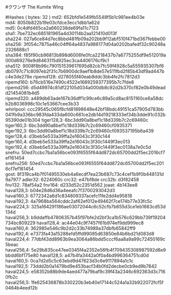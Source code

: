 #クワンザ
The Kumite Wing

#Hashes ( bytes: 32 )
md2: 652bfd1e549fb5548f5b1c981ee4b03e
md4: 8050b822b19e03cfdce3ecc1dbb1a62d
md5: 0c4dfd465ca2a660238de69fa11c7123
sha1: 7be732ec685181965a4d30114b2aa121410d013f
sha224: 027a6ce84d7ec8bbd481fb09a202bb9f12abf510f471bd367febbe00
sha256: 3f054c7875a46c04ff64a4837a986177d04a0202bafedf32c90248a2326688c1
sha384: f85f90cb96813b898d6006fe0fca2218437b7a6775255df9e512019a000d69276e9d8463115d925ec3ca4406176cf9c1
sha512: 9008f8b96c790151539617695d82cb7fc59f4928c5a555935307bf6db0797c71c8097eb2f31c7b6900dc9aef1b8de57e511fbd2f85b43df9ad447bc4e3de278e
ripemd128: d278055f40eab8ddc3bb4fe2fc7812d3
ripemd160: b76cb516e7490c4522e1689259377395b7c7fde8
ripemd256: d5d49974c81df22105d034a000db8c92d2b370cf82e0b49deadd21454081b4d5
ripemd320: a489db63ade167b36dff1c99ce6c89a5cd8ac8151160ce6a58dcb2b8036998c10c1e53667cee3b33
whirlpool: ccc29545c065f8cfd81898648e42bf18bdc49151ca57905d783bb041fb9a336bc983fda433da600c661ce2db14d19218333ef34b3dde91c032b95390de01b304
tiger128,3: 6bc3dd90a8bef1c18d339b7c2c69460c
tiger160,3: 6bc3dd90a8bef1c18d339b7c2c69460cf0935371
tiger192,3: 6bc3dd90a8bef1c18d339b7c2c69460cf093537195b6a439
tiger128,4: d3beb5e533a39ffa2e16043c3f30c144
tiger160,4: d3beb5e533a39ffa2e16043c3f30c1449f3ec013
tiger192,4: d3beb5e533a39ffa2e16043c3f30c1449f3ec0138a7e0c5d
snefru: 50ed7ccbc7ba1a56bce093f6555f64dd872dc65700dd2f5ec2016cf7ef161454
snefru256: 50ed7ccbc7ba1a56bce093f6555f64dd872dc65700dd2f5ec2016cf7ef161454
gost: 8f319ca4b7f01495530eb4a6ecdf7ea23b687c73c4cef1b9f0b448131d9a7977
adler32: 6224060c
crc32: e47bf8de
crc32b: d3f82458
fnv132: 78af54a2
fnv164: d233d52c2351d562
joaat: 4b143ee8
haval128,3: b04e28d6d36a4eeafc7f3700293042d3
haval160,3: 6772342a6d1c834809337acefc11fe2dd4e95818
haval192,3: 4a7968ba564cddc2af62ef012e49462f7ce174b77e33fc5c
haval224,3: 325a164291186ae03072044c6c52cfb7b655d3ce1eb1683cd53d134d
haval256,3: b9ddaffb47806357b45f97bfe2d2bf3ca1b576c629bb739f19204734bc809229
haval128,4: ac44e04c9f7457f61b974ef9dd999ec8
haval160,4: 362985e546c9b2d2c33b74989a37dbfb65842ff9
haval192,4: e7373fa43a15288efd5ffd99085d63850e84b6bd21d083d8
haval224,4: 77dbf43dd8963b9ea3064a86bdd5cccf6aa8a9a99c72450169c5beac
haval256,4: 5e29b835ce47ee0345f4a2352e56fb4f709435308987592d8e9bbdd6bf175e80
haval128,5: a47b4fa3442a0f0a4bd996364751cd0d
haval160,5: 0ca7d2d5c5c63ebd9d47623d3c6e9117894a1c1c
haval192,5: 73ddd2b0a1479bd9e453bacf34b0fd2decbe0cb9ed9b7842
haval224,5: e58352b88b9de4aed477a79baf9c39f43a2346c692363d3c7160fb2c
haval256,5: 1fe625436878b330220b3eb40e17144c524a1a32b922072fcf5f0464b4eed12b
